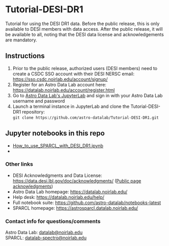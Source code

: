 # Tutorial-DESI-DR1
Tutorial for using the DESI DR1 data. Before the public release, this is only available to DESI members with data access. After the public release, it will be available to all, noting that the DESI data license and acknowledgements are mandatory.

## Instructions
1. Prior to the public release, authorized users (DESI members) need to create a CSDC SSO account with their DESI NERSC email: https://sso.csdc.noirlab.edu/account/signup/ 
2. Register for an Astro Data Lab account here: https://datalab.noirlab.edu/account/register.html
3. Go to [Astro Data Lab's JupyterLab](https://datalab.noirlab.edu/devbooks/) and sign in with your Astro Data Lab username and password
4. Launch a terminal instance in JupyterLab and clone the Tutorial-DESI-DR1 repository:  
```git clone https://github.com/astro-datalab/Tutorial-DESI-DR1.git```

## Jupyter notebooks in this repo
- [How_to_use_SPARCL_with_DESI_DR1.ipynb](https://github.com/astro-datalab/Tutorial-DESI-DR1/blob/main/How_to_use_SPARCL_with_DESI_DR1.ipynb)
- 
### Other links
- DESI Acknowledgments and Data License: https://data.desi.lbl.gov/doc/acknowledgments/ ([Public page acknowledgments](https://www.desi.lbl.gov/acknowledgements/))
- Astro Data Lab homepage: https://datalab.noirlab.edu/
- Help desk: https://datalab.noirlab.edu/help/
- Full notebook suite: https://github.com/astro-datalab/notebooks-latest
- SPARCL homepage: https://astrosparcl.datalab.noirlab.edu/

### Contact info for questions/comments
Astro Data Lab: datalab@noirlab.edu  
SPARCL: datalab-spectro@noirlab.edu
